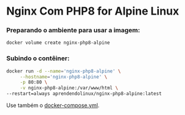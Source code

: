 # Nginx Com PHP8 for Alpine Linux

<h3>Preparando o ambiente para usar a imagem: </h3>

~~~bash
docker volume create nginx-php8-alpine
~~~

<h3>Subindo o contêiner: </h3>

~~~bash
docker run -d --name='nginx-php8-alpine' \
     --hostname='nginx-php8-alpine' \
     -p 80:80 \
     -v nginx-php8-alpine:/var/www/html \
--restart=always aprendendolinux/nginx-php8-alpine:latest
~~~

Use também o [docker-compose.yml](https://github.com/AprendendoLinux/nginx-php8-alpine/blob/main/docker-compose.yml).
